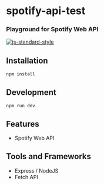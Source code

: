 # spotify-api-test
### Playground for Spotify Web API
[![js-standard-style](https://img.shields.io/badge/code%20style-standard-green.svg?style=flat-square)](https://github.com/feross/standard)

## Installation
```
npm install
```

## Development
```
npm run dev
```
## Features
* Spotify Web API

## Tools and Frameworks
* Express / NodeJS
* Fetch API
